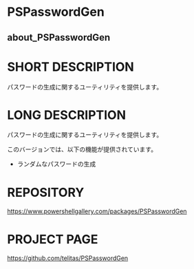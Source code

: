 # PSPasswordGen
## about_PSPasswordGen

# SHORT DESCRIPTION
パスワードの生成に関するユーティリティを提供します。

# LONG DESCRIPTION
パスワードの生成に関するユーティリティを提供します。

このバージョンでは、以下の機能が提供されています。

- ランダムなパスワードの生成

# REPOSITORY
https://www.powershellgallery.com/packages/PSPasswordGen

# PROJECT PAGE
https://github.com/telitas/PSPasswordGen
